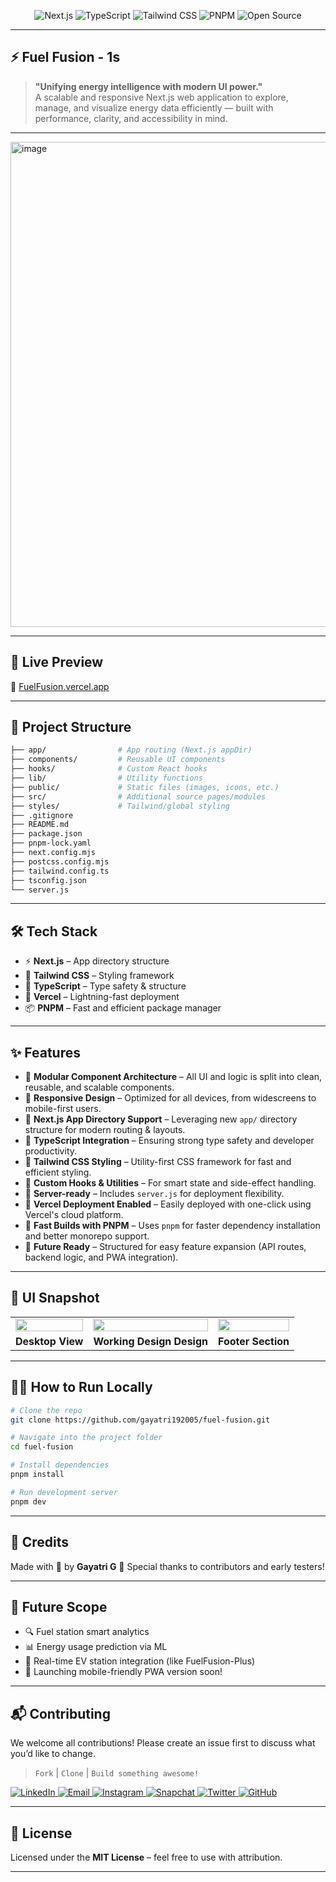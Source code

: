 
<div align="center">

![Next.js](https://img.shields.io/badge/Next.js-000?style=for-the-badge&logo=nextdotjs&logoColor=white)
![TypeScript](https://img.shields.io/badge/TypeScript-3178c6?style=for-the-badge&logo=typescript&logoColor=white)
![Tailwind CSS](https://img.shields.io/badge/TailwindCSS-38bdf8?style=for-the-badge&logo=tailwindcss&logoColor=white)
![PNPM](https://img.shields.io/badge/PNPM-F69220?style=for-the-badge&logo=pnpm&logoColor=white)
![Open Source](https://img.shields.io/badge/Open--Source-✅-brightgreen?style=for-the-badge)
  
</div>

---

## ⚡ Fuel Fusion - 1s

> **"Unifying energy intelligence with modern UI power."**  
> A scalable and responsive Next.js web application to explore, manage, and visualize energy data efficiently — built with performance, clarity, and accessibility in mind.

---
<img width="1885" height="776" alt="image" src="https://github.com/user-attachments/assets/0f098dce-b174-42df-8293-01ff38508c1b" />
 

---

## 🚀 Live Preview

🔗 [FuelFusion.vercel.app](https://v0-fuel-fusion-project.vercel.app)

---

## 📁 Project Structure

```bash
├── app/                # App routing (Next.js appDir)
├── components/         # Reusable UI components
├── hooks/              # Custom React hooks
├── lib/                # Utility functions
├── public/             # Static files (images, icons, etc.)
├── src/                # Additional source pages/modules
├── styles/             # Tailwind/global styling
├── .gitignore
├── README.md
├── package.json
├── pnpm-lock.yaml
├── next.config.mjs
├── postcss.config.mjs
├── tailwind.config.ts
├── tsconfig.json
└── server.js
````

---

## 🛠️ Tech Stack

* ⚡ **Next.js** – App directory structure
* 🎨 **Tailwind CSS** – Styling framework
* 🧠 **TypeScript** – Type safety & structure
* 🚀 **Vercel** – Lightning-fast deployment
* 📦 **PNPM** – Fast and efficient package manager

---

## ✨ Features

- 🔹 **Modular Component Architecture** – All UI and logic is split into clean, reusable, and scalable components.
- 🔹 **Responsive Design** – Optimized for all devices, from widescreens to mobile-first users.
- 🔹 **Next.js App Directory Support** – Leveraging new `app/` directory structure for modern routing & layouts.
- 🔹 **TypeScript Integration** – Ensuring strong type safety and developer productivity.
- 🔹 **Tailwind CSS Styling** – Utility-first CSS framework for fast and efficient styling.
- 🔹 **Custom Hooks & Utilities** – For smart state and side-effect handling.
- 🔹 **Server-ready** – Includes `server.js` for deployment flexibility.
- 🔹 **Vercel Deployment Enabled** – Easily deployed with one-click using Vercel's cloud platform.
- 🔹 **Fast Builds with PNPM** – Uses `pnpm` for faster dependency installation and better monorepo support.
- 🔹 **Future Ready** – Structured for easy feature expansion (API routes, backend logic, and PWA integration).

---

## 📸 UI Snapshot

<div align="center">
  
<table>
  <tr>
    <td><img src="https://github.com/user-attachments/assets/7663876c-770a-4f0a-b680-7dd7689a3f7b" width="100%"/></td>
    <td><img src="https://github.com/user-attachments/assets/40232df9-02d2-4992-88de-bc77de4ffc44" width="100%"/></td>
    <td><img src="https://github.com/user-attachments/assets/ea3a5a3b-b87a-4224-b190-a1a0cc4b78b5" width="100%"/></td>
  </tr>
  <tr align="center">
    <td><b>Desktop View</b></td>
    <td><b>Working Design Design</b></td>
    <td><b>Footer Section</b></td>
  </tr>
</table>

</div>


---

## 🧑‍💻 How to Run Locally

```bash
# Clone the repo
git clone https://github.com/gayatri192005/fuel-fusion.git

# Navigate into the project folder
cd fuel-fusion

# Install dependencies
pnpm install

# Run development server
pnpm dev
```

---

## 🤝 Credits

Made with 💙 by **Gayatri G**
🚀 Special thanks to contributors and early testers!

---

## 🧭 Future Scope

* 🔍 Fuel station smart analytics
* 📊 Energy usage prediction via ML
* 🧭 Real-time EV station integration (like FuelFusion-Plus)
* 📱 Launching mobile-friendly PWA version soon!

---

## 📬 Contributing

We welcome all contributions!
Please create an issue first to discuss what you’d like to change.

> `Fork` | `Clone` | `Build something awesome!`

<p align="left"> <a href="https://www.linkedin.com/in/gayatri192005" target="_blank"> <img alt="LinkedIn" src="https://img.shields.io/badge/LinkedIn-gayatri192005-blue?style=for-the-badge&logo=linkedin&logoColor=white" /> </a> <a href="mailto:gayatri192005@gmail.com" target="_blank"> <img alt="Email" src="https://img.shields.io/badge/Gmail-gayatri192005@gmail.com-D14836?style=for-the-badge&logo=gmail&logoColor=white" /> </a> <a href="https://www.instagram.com/gayatri192005" target="_blank"> <img alt="Instagram" src="https://img.shields.io/badge/Instagram-@gayatri192005-E4405F?style=for-the-badge&logo=instagram&logoColor=white" /> </a> <a href="https://www.snapchat.com/add/gayatri192005" target="_blank"> <img alt="Snapchat" src="https://img.shields.io/badge/Snapchat-gayatri192005-FFFC00?style=for-the-badge&logo=snapchat&logoColor=black" /> </a> <a href="https://twitter.com/gayatri192005" target="_blank"> <img alt="Twitter" src="https://img.shields.io/badge/Twitter-@gayatri192005-1DA1F2?style=for-the-badge&logo=twitter&logoColor=white" /> </a> <a href="https://github.com/InfoverseXG" target="_blank"> <img alt="GitHub" src="https://img.shields.io/badge/GitHub-InfoverseXG-181717?style=for-the-badge&logo=github&logoColor=white" /> </a> </p>

---

## 📄 License

Licensed under the **MIT License** – feel free to use with attribution.

---
